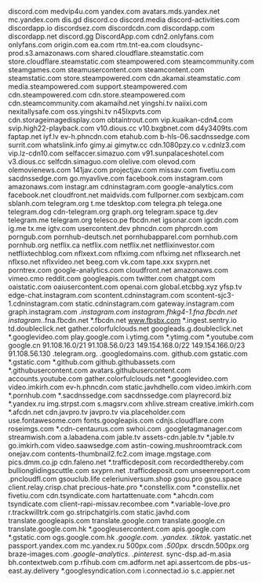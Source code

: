discord.com
medvip4u.com
yandex.com
avatars.mds.yandex.net
mc.yandex.com
dis.gd
discord.co
discord.media
discord-activities.com
discordapp.io
discordsez.com
discordcdn.com
discordapp.com
discordapp.net
discord.gg
DiscordApp.com
cdn2.onlyfans.com
onlyfans.com
origin.com
ea.com
rtm.tnt-ea.com
cloudsync-prod.s3.amazonaws.com
shared.cloudflare.steamstatic.com
store.cloudflare.steamstatic.com
steampowered.com
steamcommunity.com
steamgames.com
steamusercontent.com
steamcontent.com
steamstatic.com
store.steampowered.com
cdn.akamai.steamstatic.com
media.steampowered.com
support.steampowered.com
cdn.steampowered.com
cdn.store.steampowered.com
cdn.steamcommunity.com
akamaihd.net
yingshi.tv
naiixi.com
nexitallysafe.com
oss.yingshi.tv
n45lxpvts.com
cdn.storageimagedisplay.com
obtaintrout.com
vip.kuaikan-cdn4.com
svip.high22-playback.com
v10.dious.cc
v10.bxgbnet.com
d4y3409ts.com
faptap.net
iyf.lv
ev-h.phncdn.com
etahub.com
b-hls-06.sacdnssedge.com
surrit.com
whatslink.info
gimy.ai
gimytw.cc
cdn.1080pzy.co
v.cdnlz3.com
vip.lz-cdn10.com
selfaccer.simazuo.com
v91.sunpalaceshotel.com
v3.dious.cc
selfcdn.simaguo.com
olelive.com
olevod.com
olemovienews.com
141jav.com
projectjav.com
missav.com
fivetiu.com
sacdnssedge.com
go.myavlive.com
facebook.com
instagram.com
amazonaws.com
instagr.am
cdninstagram.com
google-analytics.com
facebook.net
cloudfront.net
maidvids.com
fullporner.com
sexbjcam.com
sblanh.com
telegram.org
t.me
tdesktop.com
telegra.ph
telega.one
telegram.dog
cdn-telegram.org
graph.org
telegram.space
tg.dev
telegram.me
telegram.org
telesco.pe
fbcdn.net
igsonar.com
igcdn.com
ig.me
tx.me
igtv.com
usercontent.dev
phncdn.com
phprcdn.com
porngub.com
pornhub-deutsch.net
pornhubapparel.com
pornhub.com
pornhub.org
netflix.ca
netflix.com
netflix.net
netflixinvestor.com
netflixtechblog.com
nflxext.com
nflximg.com
nflximg.net
nflxsearch.net
nflxso.net
nflxvideo.net
beeg.com
vk.com
tape.xxx
sxyprn.net
porntrex.com
google-analytics.com
cloudfront.net
amazonaws.com
vimeo.cmo
reddit.com
googleapis.com
twitter.com
chatgpt.com
oaistatic.com
oaiusercontent.com
openai.com
global.etcbbg.xyz
yfsp.tv
edge-chat.instagram.com
scontent.cdninstagram.com
scontent-sjc3-1.cdninstagram.com
static.cdninstagram.com
gateway.instagram.com
graph.instagram.com
*.instagram.com
instagram.fhkg4-1.fna.fbcdn.net
instagram.*.fna.fbcdn.net
*.fbcdn.net
www.fbsbx.com
*.ingest.sentry.io
td.doubleclick.net
gather.colorfulclouds.net
googleads.g.doubleclick.net
*.googlevideo.com
play.google.com
i.ytimg.com
*.ytimg.com
*.youtube.com
google.cn
91.108.16.0/21
91.108.56.0/23
149.154.168.0/22
149.154.166.0/23
91.108.56.130
.telegram.org.
.googledomains.com.
github.com
gstatic.com
*.gstatic.com
*.github.com
github.githubassets.com
*.githubusercontent.com
avatars.githubusercontent.com
accounts.youtube.com
gather.colorfulclouds.net
*.googlevideo.com
video.imkirh.com
ev-h.phncdn.com
static.javhdhello.com
video.imkirh.com
*.pornhub.com
*.sacdnssedge.com
sacdnssedge.com
playrecord.biz
*.yandex.ru
img.strpst.com
s.magsrv.com
xhlive.stream
creative.imkirh.com
*.afcdn.net
cdn.javpro.tv
javpro.tv
via.placeholder.com
use.fontawesome.com
fonts.googleapis.com
cdnjs.cloudflare.com
roseimgs.com
*.cdn-centaurus.com
swhoi.com
.googletagmanager.com
streamwish.com
a.labadena.com
jable.tv
assets-cdn.jable.tv
*.jable.tv
go.imkirh.com
video.saawsedge.com
astin-cowing.mushroomtrack.com
onejav.com
contents-thumbnail2.fc2.com
image.mgstage.com
pics.dmm.co.jp
cdn.faleno.net
*.trafficdeposit.com
recordedthereby.com
bullionglidingscuttle.com
sxyprn.net
.trafficdeposit.com
unseenreport.com
.pncloudfl.com
gsouclub.life
celeriuniversum.shop
gsou.pro
gsou.space
client.relay.crisp.chat
precious-hate.pro
*.constellix.com
*.constellix.net
fivetiu.com
cdn.tsyndicate.com
hartattenuate.com
*.ahcdn.com
tsyndicate.com
client-rapi-missav.recombee.com
*.variable-love.pro
r.trackwilltrk.com
go.stripchatgirls.com
static.javhd.com
translate.googleapis.com
translate.google.com
translate.google.cn
translate.google.com.hk
*.googleusercontent.com
apis.google.com
*.gstatic.com
ogs.google.com.hk
*.google.com.*
*.yandex.*
*.tiktok.*
yastatic.net
passport.yandex.com
mc.yandex.ru
500px.com
*.500px.*
drscdn.500px.org
braze-images.com
*.google-analytics.*
*.pinterest.*
sync-dsp.ad-m.asia
bh.contextweb.com
p.rfihub.com
cm.adform.net
api.assertcom.de
pbs-us-east.ay.delivery
*.googlesyndication.com
i.connectad.io
s.c.appier.net
